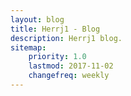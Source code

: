 ```yaml
---
layout: blog
title: Herrj1 - Blog
description: Herrj1 blog.
sitemap:
    priority: 1.0
    lastmod: 2017-11-02
    changefreq: weekly
---
```

